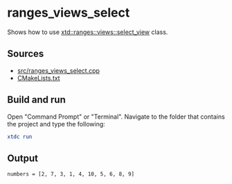 # ranges_views_select

Shows how to use [xtd::ranges::views::select_view](https://gammasoft71.github.io/xtd/reference_guides/latest/classxtd_1_1ranges_1_1views_1_1select__view.html) class.

## Sources

* [src/ranges_views_select.cpp](src/ranges_views_select.cpp)
* [CMakeLists.txt](CMakeLists.txt)

## Build and run

Open "Command Prompt" or "Terminal". Navigate to the folder that contains the project and type the following:

```cmake
xtdc run
```

## Output

```
numbers = [2, 7, 3, 1, 4, 10, 5, 6, 8, 9]
```
